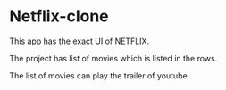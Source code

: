 # Netflix-clone

This app has the exact UI of NETFLIX.

The project has list of movies which is listed in the rows.

The list of movies can play the trailer of youtube.

